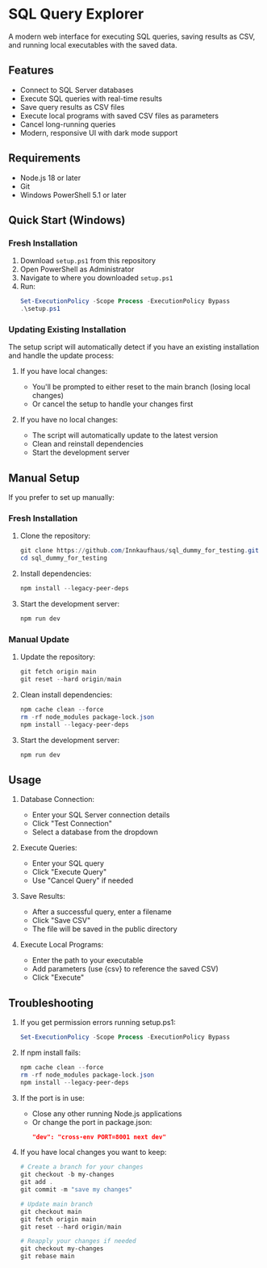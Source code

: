 # SQL Query Explorer

A modern web interface for executing SQL queries, saving results as CSV, and running local executables with the saved data.

## Features

- Connect to SQL Server databases
- Execute SQL queries with real-time results
- Save query results as CSV files
- Execute local programs with saved CSV files as parameters
- Cancel long-running queries
- Modern, responsive UI with dark mode support

## Requirements

- Node.js 18 or later
- Git
- Windows PowerShell 5.1 or later

## Quick Start (Windows)

### Fresh Installation

1. Download `setup.ps1` from this repository
2. Open PowerShell as Administrator
3. Navigate to where you downloaded `setup.ps1`
4. Run:
   ```powershell
   Set-ExecutionPolicy -Scope Process -ExecutionPolicy Bypass
   .\setup.ps1
   ```

### Updating Existing Installation

The setup script will automatically detect if you have an existing installation and handle the update process:

1. If you have local changes:
   - You'll be prompted to either reset to the main branch (losing local changes)
   - Or cancel the setup to handle your changes first

2. If you have no local changes:
   - The script will automatically update to the latest version
   - Clean and reinstall dependencies
   - Start the development server

## Manual Setup

If you prefer to set up manually:

### Fresh Installation

1. Clone the repository:
   ```powershell
   git clone https://github.com/Innkaufhaus/sql_dummy_for_testing.git
   cd sql_dummy_for_testing
   ```

2. Install dependencies:
   ```powershell
   npm install --legacy-peer-deps
   ```

3. Start the development server:
   ```powershell
   npm run dev
   ```

### Manual Update

1. Update the repository:
   ```powershell
   git fetch origin main
   git reset --hard origin/main
   ```

2. Clean install dependencies:
   ```powershell
   npm cache clean --force
   rm -rf node_modules package-lock.json
   npm install --legacy-peer-deps
   ```

3. Start the development server:
   ```powershell
   npm run dev
   ```

## Usage

1. Database Connection:
   - Enter your SQL Server connection details
   - Click "Test Connection"
   - Select a database from the dropdown

2. Execute Queries:
   - Enter your SQL query
   - Click "Execute Query"
   - Use "Cancel Query" if needed

3. Save Results:
   - After a successful query, enter a filename
   - Click "Save CSV"
   - The file will be saved in the public directory

4. Execute Local Programs:
   - Enter the path to your executable
   - Add parameters (use {csv} to reference the saved CSV)
   - Click "Execute"

## Troubleshooting

1. If you get permission errors running setup.ps1:
   ```powershell
   Set-ExecutionPolicy -Scope Process -ExecutionPolicy Bypass
   ```

2. If npm install fails:
   ```powershell
   npm cache clean --force
   rm -rf node_modules package-lock.json
   npm install --legacy-peer-deps
   ```

3. If the port is in use:
   - Close any other running Node.js applications
   - Or change the port in package.json:
     ```json
     "dev": "cross-env PORT=8001 next dev"
     ```

4. If you have local changes you want to keep:
   ```powershell
   # Create a branch for your changes
   git checkout -b my-changes
   git add .
   git commit -m "save my changes"
   
   # Update main branch
   git checkout main
   git fetch origin main
   git reset --hard origin/main
   
   # Reapply your changes if needed
   git checkout my-changes
   git rebase main
